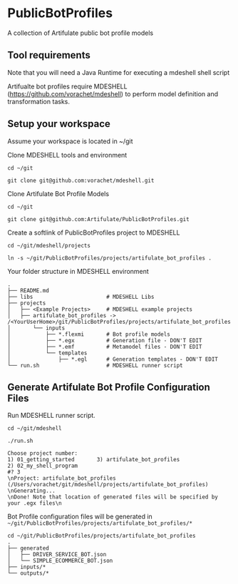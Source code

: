 # PublicBotProfiles
A collection of Artifulate public bot profile models

## Tool requirements 

Note that you will need a Java Runtime for executing a mdeshell shell script

Artifualte bot profiles require MDESHELL (https://github.com/vorachet/mdeshell) to perform model definition and transformation tasks.

## Setup your workspace

Assume your workspace is located in ~/git

Clone MDESHELL tools and environment 
```
cd ~/git

git clone git@github.com:vorachet/mdeshell.git

```

Clone Artifulate Bot Profile Models
```
cd ~/git

git clone git@github.com:Artifulate/PublicBotProfiles.git

```

Create a softlink of PublicBotProfiles project to MDESHELL
```
cd ~/git/mdeshell/projects

ln -s ~/git/PublicBotProfiles/projects/artifulate_bot_profiles .

```

Your folder structure in MDESHELL environment 

```
.
├── README.md
├── libs                       # MDESHELL Libs
├── projects
│   ├── <Example Projects>     # MDESHELL example projects
│   ├── artifulate_bot_profiles -> /<YourUserHome>/git/PublicBotProfiles/projects/artifulate_bot_profiles
│       └── inputs
│           ├── *.flexmi       # Bot profile models
│           ├── *.egx          # Generation file - DON'T EDIT
│           ├── *.emf          # Metamodel files - DON'T EDIT
│           └── templates
│               ├── *.egl      # Generation templates - DON'T EDIT
└── run.sh                     # MDESHELL runner script

```

## Generate Artifulate Bot Profile Configuration Files

Run MDESHELL runner script. 
```
cd ~/git/mdeshell

./run.sh

Choose project number:
1) 01_getting_started	    3) artifulate_bot_profiles
2) 02_my_shell_program
#? 3
\nProject: artifulate_bot_profiles (/Users/vorachet/git/mdeshell/projects/artifulate_bot_profiles)
\nGenerating...
\nDone! Note that location of generated files will be specified by your .egx files\n

```

Bot Profile configuration files will be generated in `~/git/PublicBotProfiles/projects/artifulate_bot_profiles/*`

```
cd ~/git/PublicBotProfiles/projects/artifulate_bot_profiles
.
├── generated
│   ├── DRIVER_SERVICE_BOT.json
│   └── SIMPLE_ECOMMERCE_BOT.json
├── inputs/*
└── outputs/*

```